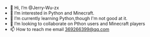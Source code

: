 - 👋 Hi, I’m @Jerry-Wu-zx
- 👀 I’m interested in Python and Minecraft.
- 🌱 I’m currently learning Python,though I'm not good at it.
- 💞️ I’m looking to collaborate on Pthon users and Minecraft players
- 📫 How to reach me email 369266399@qq.com

<!---
Jerry-Wu-zx/Jerry-Wu-zx is a ✨ special ✨ repository because its `README.md` (this file) appears on your GitHub profile.
You can click the Preview link to take a look at your changes.
--->
